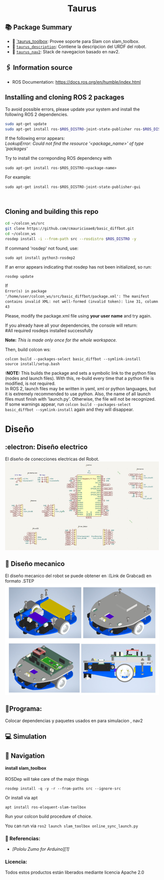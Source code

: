 <div align="center">

  # Taurus
</div>

## :books: Package Summary

- :rocket: [`taurus_toolbox](./taurus_toolbox): Provee soporte para Slam con slam_toolbox.
- :robot: [`taurus_description`](./taurus_description): Contiene la descripcion del URDF del robot.
- :ledger: [`taurus_nav2`](./taurus_nav2): Stack de navegacion basado en nav2.

## :paperclips: Information source
- ROS Documentation: https://docs.ros.org/en/humble/index.html

## Installing and cloning ROS 2 packages

To avoid possible errors, please update your system and install the following ROS 2 dependencies.

```bash
sudo apt-get update
sudo apt-get install ros-$ROS_DISTRO-joint-state-publisher ros-$ROS_DISTRO-xacro ros-$ROS_DISTRO-joint-state-publisher-gui ros-$ROS_DISTRO-tf2-* ros-$ROS_DISTRO-gazebo-* ros-$ROS_DISTRO-rviz-default-plugins
```

If the following error appears:<br>
_LookupError: Could not find the resource '<package_name>' of type 'packages'_

Try to install the correponding ROS dependency with

`sudo apt-get install ros-$ROS_DISTRO-<package-name>`

For example:

`sudo apt-get install ros-$ROS_DISTRO-joint-state-publisher-gui`

<br>


## Cloning and building this repo

```bash
cd ~/colcon_ws/src
git clone https://github.com/cmauricioae8/basic_diffbot.git
cd ~/colcon_ws
rosdep install -i --from-path src --rosdistro $ROS_DISTRO -y
```

If command 'rosdep' not found, use:

```
sudo apt install python3-rosdep2
```

If an error appears indicating that rosdep has not been initialized, so run:
```
rosdep update
```

If <br>
`Error(s) in package '/home/user/colcon_ws/src/basic_diffbot/package.xml':
The manifest contains invalid XML:
not well-formed (invalid token): line 31, column 43`
<br>

Please, modify the package.xml file using **your user name** and try again.


If you already have all your dependencies, the console will return:<br>
#All required rosdeps installed successfully

**Note:** _This is made only once for the whole workspace._

Then, build colcon ws:
```
colcon build --packages-select basic_diffbot --symlink-install
source install/setup.bash
```

**:NOTE:** This builds the package and sets a symbolic link to the python files (nodes and launch files). With this, re-build every time that a python file is modified, is not required.<br>
In ROS 2, launch files may be written in yaml, xml or python languages, but it is extremely recommended to use python. Also, the name of all launch files must finish with 'launch.py'. Otherwise, the file will not be recognized.<br>
If some warnings appear, run `colcon build --packages-select basic_diffbot --symlink-install` again and they will disappear.


#  Diseño
## :electron: Diseño electrico
El diseño de conecciones electricas del Robot.
![Diseño electrico](https://github.com/Rvjacome/Taurus/blob/main/Imagenes/Schematic.jpeg)

## :mechanical_arm: Diseño mecanico
El diseño mecanico del robot se puede obtener en :(Link de Grabcad) en formato .STEP
![ensamblado](https://github.com/Rvjacome/Taurus/blob/main/Imagenes/Robot.jpeg)

## :rocket:Programa:
Colocar dependencias y paquetes usados en para simulacion , nav2


## :computer: Simulation

## :compass: Navigation
#### install slam_toolbox

ROSDep will take care of the major things

```
rosdep install -q -y -r --from-paths src --ignore-src
```

Or install via apt

```
apt install ros-eloquent-slam-toolbox
```

Run your colcon build procedure of choice.

You can run via `ros2 launch slam_toolbox online_sync_launch.py`
### :star2: Referencias:

* *[Pololu Zumo for Arduino][1]*


### Licencia:
Todos estos productos están liberados mediante licencia Apache 2.0

